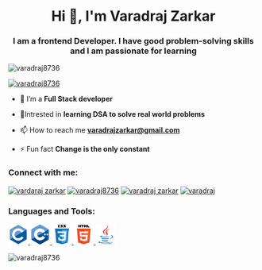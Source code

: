 <h1 align="center">Hi 👋, I'm Varadraj Zarkar</h1>
<h3 align="center">I am a frontend Developer. I have good problem-solving skills and I am passionate for learning</h3>

<p align="left"> <img src="https://komarev.com/ghpvc/?username=varadraj8736&label=Profile%20views&color=0e75b6&style=flat" alt="varadraj8736" /> </p>

<p align="left"> <a href="https://github.com/ryo-ma/github-profile-trophy"><img src="https://github-profile-trophy.vercel.app/?username=varadraj8736" alt="varadraj8736" /></a> </p>

- 🌱 I’m a **Full Stack developer**

- 🔭Intrested in **learning DSA to solve real world problems**

- 📫 How to reach me **varadrajzarkar@gmail.com**

- ⚡ Fun fact **Change is the only constant**

<h3 align="left">Connect with me:</h3>
<p align="left">
<a href="https://linkedin.com/in/vardaraj zarkar" target="blank"><img align="center" src="https://raw.githubusercontent.com/rahuldkjain/github-profile-readme-generator/master/src/images/icons/Social/linked-in-alt.svg" alt="vardaraj zarkar" height="30" width="40" /></a>
<a href="https://www.codechef.com/users/varadraj8736" target="blank"><img align="center" src="https://cdn.jsdelivr.net/npm/simple-icons@3.1.0/icons/codechef.svg" alt="varadraj8736" height="30" width="40" /></a>
<a href="https://www.hackerrank.com/varadraj zarkar" target="blank"><img align="center" src="https://raw.githubusercontent.com/rahuldkjain/github-profile-readme-generator/master/src/images/icons/Social/hackerrank.svg" alt="varadraj zarkar" height="30" width="40" /></a>
<a href="https://codeforces.com/profile/varadraj" target="blank"><img align="center" src="https://raw.githubusercontent.com/rahuldkjain/github-profile-readme-generator/master/src/images/icons/Social/codeforces.svg" alt="varadraj" height="30" width="40" /></a>
</p>

<h3 align="left">Languages and Tools:</h3>
<p align="left"> <a href="https://www.cprogramming.com/" target="_blank" rel="noreferrer"> <img src="https://raw.githubusercontent.com/devicons/devicon/master/icons/c/c-original.svg" alt="c" width="40" height="40"/> </a> <a href="https://www.w3schools.com/cpp/" target="_blank" rel="noreferrer"> <img src="https://raw.githubusercontent.com/devicons/devicon/master/icons/cplusplus/cplusplus-original.svg" alt="cplusplus" width="40" height="40"/> </a> <a href="https://www.w3schools.com/css/" target="_blank" rel="noreferrer"> <img src="https://raw.githubusercontent.com/devicons/devicon/master/icons/css3/css3-original-wordmark.svg" alt="css3" width="40" height="40"/> </a> <a href="https://www.w3.org/html/" target="_blank" rel="noreferrer"> <img src="https://raw.githubusercontent.com/devicons/devicon/master/icons/html5/html5-original-wordmark.svg" alt="html5" width="40" height="40"/> </a> <a href="https://www.java.com" target="_blank" rel="noreferrer"> <img src="https://raw.githubusercontent.com/devicons/devicon/master/icons/java/java-original.svg" alt="java" width="40" height="40"/> </a> </p>

<p><img align="center" src="https://github-readme-stats.vercel.app/api/top-langs?username=varadraj8736&show_icons=true&locale=en&layout=compact" alt="varadraj8736" /></p>
